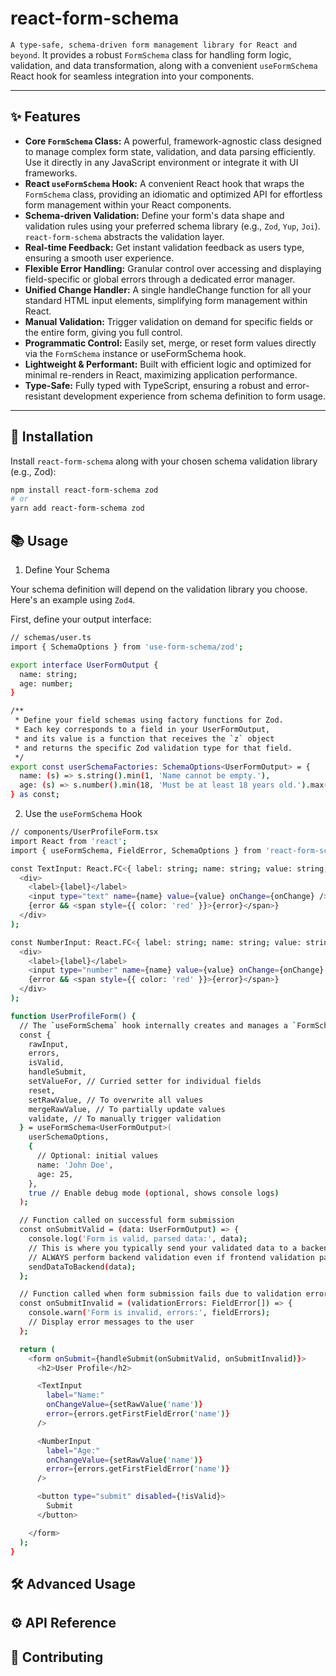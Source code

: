 # react-form-schema

`A type-safe, schema-driven form management library for React and beyond`. It provides a robust `FormSchema` class for handling form logic, validation, and data transformation, along with a convenient `useFormSchema` React hook for seamless integration into your components.

---

## ✨ Features

- **Core `FormSchema` Class:** A powerful, framework-agnostic class designed to manage complex form state, validation, and data parsing efficiently. Use it directly in any JavaScript environment or integrate it with UI frameworks.
- **React `useFormSchema` Hook:** A convenient React hook that wraps the `FormSchema` class, providing an idiomatic and optimized API for effortless form management within your React components.
- **Schema-driven Validation:** Define your form's data shape and validation rules using your preferred schema library (e.g., `Zod`, `Yup`, `Joi`). `react-form-schema` abstracts the validation layer.
- **Real-time Feedback:** Get instant validation feedback as users type, ensuring a smooth user experience.
- **Flexible Error Handling:** Granular control over accessing and displaying field-specific or global errors through a dedicated error manager.
- **Unified Change Handler:** A single handleChange function for all your standard HTML input elements, simplifying form management within React.
- **Manual Validation:** Trigger validation on demand for specific fields or the entire form, giving you full control.
- **Programmatic Control:** Easily set, merge, or reset form values directly via the `FormSchema` instance or useFormSchema hook.
- **Lightweight & Performant:** Built with efficient logic and optimized for minimal re-renders in React, maximizing application performance.
- **Type-Safe:** Fully typed with TypeScript, ensuring a robust and error-resistant development experience from schema definition to form usage.

---

## 🚀 Installation

Install `react-form-schema` along with your chosen schema validation library (e.g., Zod):

```bash
npm install react-form-schema zod
# or
yarn add react-form-schema zod
```

## 📚 Usage

1. Define Your Schema

Your schema definition will depend on the validation library you choose. Here's an example using `Zod4`.

First, define your output interface:

```bash
// schemas/user.ts
import { SchemaOptions } from 'use-form-schema/zod';

export interface UserFormOutput {
  name: string;
  age: number;
}

/**
 * Define your field schemas using factory functions for Zod.
 * Each key corresponds to a field in your UserFormOutput,
 * and its value is a function that receives the `z` object
 * and returns the specific Zod validation type for that field.
 */
export const userSchemaFactories: SchemaOptions<UserFormOutput> = {
  name: (s) => s.string().min(1, 'Name cannot be empty.'),
  age: (s) => s.number().min(18, 'Must be at least 18 years old.').max(100, 'Invalid age.'),
} as const;
```

2. Use the `useFormSchema` Hook

```bash
// components/UserProfileForm.tsx
import React from 'react';
import { useFormSchema, FieldError, SchemaOptions } from 'react-form-schema/zod';

const TextInput: React.FC<{ label: string; name: string; value: string; onChange: (e: React.ChangeEvent<HTMLInputElement>) => void; error?: string }> = ({ label, name, value, onChange, error }) => (
  <div>
    <label>{label}</label>
    <input type="text" name={name} value={value} onChange={onChange} />
    {error && <span style={{ color: 'red' }}>{error}</span>}
  </div>
);

const NumberInput: React.FC<{ label: string; name: string; value: string | number; onChange: (e: React.ChangeEvent<HTMLInputElement>) => void; error?: string }> = ({ label, name, value, onChange, error }) => (
  <div>
    <label>{label}</label>
    <input type="number" name={name} value={value} onChange={onChange} />
    {error && <span style={{ color: 'red' }}>{error}</span>}
  </div>
);

function UserProfileForm() {
  // The `useFormSchema` hook internally creates and manages a `FormSchema` instance.
  const {
    rawInput,
    errors,
    isValid,
    handleSubmit,
    setValueFor, // Curried setter for individual fields
    reset,
    setRawValue, // To overwrite all values
    mergeRawValue, // To partially update values
    validate, // To manually trigger validation
  } = useFormSchema<UserFormOutput>(
    userSchemaOptions,
    {
      // Optional: initial values
      name: 'John Doe',
      age: 25,
    },
    true // Enable debug mode (optional, shows console logs)
  );

  // Function called on successful form submission
  const onSubmitValid = (data: UserFormOutput) => {
    console.log('Form is valid, parsed data:', data);
    // This is where you typically send your validated data to a backend API.
    // ALWAYS perform backend validation even if frontend validation passes.
    sendDataToBackend(data);
  };

  // Function called when form submission fails due to validation errors
  const onSubmitInvalid = (validationErrors: FieldError[]) => {
    console.warn('Form is invalid, errors:', fieldErrors);
    // Display error messages to the user
  };

  return (
    <form onSubmit={handleSubmit(onSubmitValid, onSubmitInvalid)}>
      <h2>User Profile</h2>

      <TextInput 
        label="Name:"        
        onChangeValue={setRawValue('name')}
        error={errors.getFirstFieldError('name')}
      />

      <NumberInput 
        label="Age:"        
        onChangeValue={setRawValue('name')}
        error={errors.getFirstFieldError('name')}
      />      

      <button type="submit" disabled={!isValid}>
        Submit
      </button>

    </form>
  );
}
```

## 🛠️ Advanced Usage

## ⚙️ API Reference

## 🤝 Contributing
